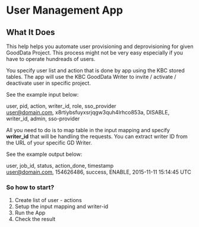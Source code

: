 # User Management App

## What It Does

This help helps you automate user provisioning and deprovisioning for given GoodData Project. This process might not be very easy especially if you have to operate hundreads of users.

You specify user list and action that is done by app using the KBC stored tables. The app will use the KBC GoodData Writer to invite / activate / deactivate user in specific project. 

See the example input below:

user, pid, action, writer_id, role, sso_provider  
user@domain.com, x8rtiybsfuyxsrjqgw3quh4lrhco853a, DISABLE, writer_id, admin, sso-provider  

All you need to do is to map table in the input mapping and specify **writer_id** that will be handling the requests. You can extract writer ID from the URL of your specific GD Writer.  

See the example output below:

user, job_id, status, action_done, timestamp  
user@domain.com, 154626486, success, ENABLE, 2015-11-11 15:14:45 UTC  

### So how to start?

1) Create list of user - actions  
2) Setup the input mapping and writer-id  
3) Run the App  
4) Check the result  
